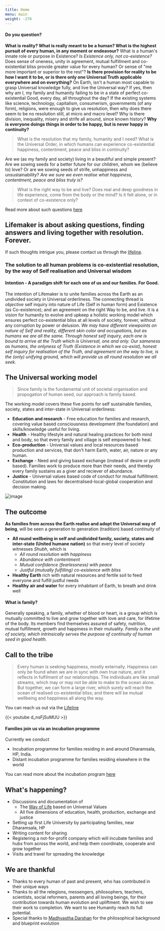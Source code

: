 ```yaml
---
title: Home
menu: main
weight: -270
---
```

#### Do you question?
**What is reality? What is really meant to be a human? What is the highest pursuit of every human, in any moment or endeavour?** What is a human's innate role or purpose in Existence? *Is Existence only, not co-existence?* Does sense of oneness, unity in agreement, mutual fulfillment and co-existential bliss provide greater value for every human? Or sense of "me more important or superior to the rest"? **Is there provision for reality to be how I want it to be, or is there only one Universal Truth applicable everywhere and on everything?** On Earth, isn't a human most capable to grasp Universal knowledge fully, and live the Universal way? If yes, then why am I, my family and humanity failing to be in a state of perfect co-existential Good, every day, all throughout the day? If the existing systems like science, technology, capitalism, consumerism, governments (of any form), religions, were enough to give us resolution, then why does there seem to be no resolution still, at micro and macro level? Why is there division, inequality, misery and strife all around, since known history? **Why is everyone doings things in order to be happy, but is never happy in continuity?**

> What is the resolution that my family, humanity and I need? What is the Universal Order, in which humans can experience co-existential happiness, contentment, peace and bliss in continuity? 

Are we (as my family and society) living in a beautiful and simple present? Are we sowing seeds for a better future for our children, whom we (believe to) love? Or are we sowing seeds of strife, unhappiness and unsustainability? *Are we sure we even realise what happiness, contentment, peace and bliss truly is?* 

> What is the right way to be and live? Does real and deep goodness in life experience, come from the body or the mind? Is it felt alone, or in context of co-existence only? 

Read more about such questions [here](/post/think-on-these-lines)

## Lifemaker is about asking questions, finding answers and living together with resolution. Forever.
If such thoughts intrigue you, please contact us through the [lifeline](/lifeline). 

### The solution to all human problems is co-existential resolution, by the way of Self realisation and Universal wisdom
#### Intention - A paradigm shift for each one of us and our families. For Good. 
The intention of Lifemaker is to unite families across the Earth as an undivided society in Universal orderliness. The connecting thread is *objective* self inquiry into nature of Life (Self in human form) and Existence (as Co-existence); and an agreement on the right Way to be, and live. It is a vision for humanity to evolve and upkeep a holistic working model which ensures perfect co-existential bliss at all levels of society, forever, without any corruption by power or delusion. *We may have different viewpoints on nature of Self and reality, different skin color and occupations, but as humans we are all the same. Through honest self inquiry, each one is bound to arrive at the Truth which is Universal, one and only. Our sameness as humans, the onlyness of Truth (Existence in which we co-exist), honest self inquiry for realisation of the Truth, and agreement on the way to live, is the (only) unifying ground, which will provide us all round resolution we all seek.* 

## The Universal working model

> Since family is the fundamental unit of societal organisation and propogation of human seed, our approach is family based.

The working model covers these five points for self sustainable families, society, states and inter-state in Universal orderliness: 

* **Education and research** - Free education for families and research, covering value based consciousness development (the foundation) and skills/knowledge useful for living.
* **Health** - Healthy lifestyle and natural healing practices for both mind and body, so that every family and village is self empowered to heal.
* **Eco-production** - Universal values and local resources based production and services, that don't harm Earth, water, air, nature or any human.
* **Exchange** - Need and giving based exchange (instead of desire or profit based). Families work to produce more than their needs, and thereby every family sustains as a giver and reciever of abundance.
* **Justice** - Universal values based code of conduct for mutual fulfillment. Constitution and laws for decentralised-local-global cooperation and decision making.

![image](/images/infographicLifemaker.png)

## The outcome

**As families from across the Earth realise and adopt the Universal way of being**, will be seen a generation to generation (tradition) based _continuity_ of

* **All round wellbeing in self and undivided family, society, states and inter-state (United humane nation)** so that every level of society witnesses _Shubh_, which is 
  * _All round resolution with happiness_
  * _Abundance with contentment_
  * _Mutual confidence (fearlessness) with peace_
  * _Justful (mutually fulfilling) co-existence with bliss_
* **Healthy Earth** rich with natural resources and fertile soil to feed everyone and fulfill justful
needs
* **Healthy air and water** for every inhabitant of Earth, to breath and drink well

#### What is family?
Generally speaking, a family, whether of blood or heart, is a group which is mutually committed to live and grow together with love and care, for lifetime of the body. Its members find themselves assured of safety, nutrition, mutual fulfillment, growth and happiness in their mutuality. *Family is the unit of society, which intrinsically serves the purpose of continuity of human seed in good health.* 

## Call to the tribe

> Every human is seeking happiness, mostly externally. Happiness can only be found when we are in sync with own true nature, and it reflects in fulfilment of our relationships. The individuals are like small streams, which may or may not be able to make to the ocean alone. But together, we can form a large river, which surely will reach the ocean of realised co-existential bliss; and there will be mutual wellbeing and happiness all along the way.

You can reach us out via the [Lifeline](/lifeline)

{{< youtube d_nsFjSuMUU >}}

#### Families join us via an incubation programme 

Currently we conduct

- Incubation programme for families residing in and around Dharamsala, HP, India.
- Distant incubation programme for families residing elsewhere in the world

You can read more about the incubation program [here](/incubation)


## What's happening?
- Discussions and documentation of 
  - The [Way of Life](/values) based on Universal Values
  - All five dimensions of education, health, production, exchange and justice 
- Setting up first Life University by participating families, near Dharamsala, HP
- Writing content for sharing
- Registering a not-for-profit company which will incubate families and hubs from across the world, and help them coordinate, cooperate and grow together
- Visits and travel for spreading the knowledge

## We are thankful 
  - Thanks to every human of past and present, who has contributed in their unique ways
  - Thanks to all the relegions, messengers, philosophers, teachers, scientists, social reformers, parents and all loving beings, for their contribution towards human evolution and upliftment. We wish to see their work to completion. We want to see Humanity reach its full potential. 
  - Special thanks to [Madhyastha Darshan](http://madhyasth-darshan.info/) for the philosophical background and blueprint evolution
